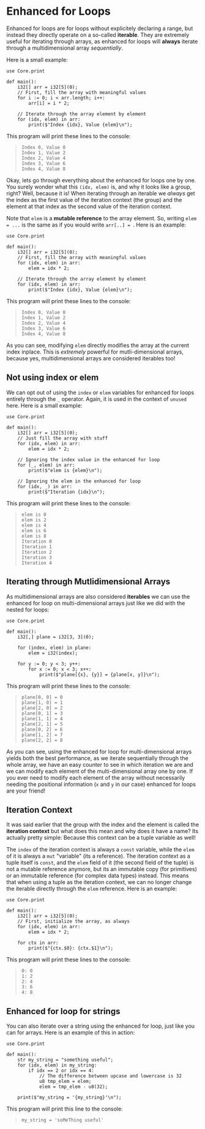 # Enhanced for Loops

Enhanced for loops are for loops without explicitely declaring a range, but instead they directly operate on a so-called **iterable**. They are extremely useful for iterating through arrays, as enhanced for loops will **always** iterate through a multidimensional array _sequentially_.

Here is a small example:

```ft
use Core.print

def main():
    i32[] arr = i32[5](0);
    // First, fill the array with meaningful values
    for i := 0; i < arr.length; i++:
        arr[i] = i * 2;

    // Iterate through the array element by element
    for (idx, elem) in arr:
        print($"Index {idx}, Value {elem}\n");
```

This program will print these lines to the console:

> ```
> Index 0, Value 0
> Index 1, Value 2
> Index 2, Value 4
> Index 3, Value 6
> Index 4, Value 8
> ```

Okay, lets go through everything about the enhanced for loops one by one. You surely wonder what this `(idx, elem)` is, and why it looks like a group, right? Well, because it is! When iterating through an iterable we _always_ get the index as the first value of the iteration context (the group) and the element at that index as the second value of the iteration context.

Note that `elem` is a **mutable reference** to the array element. So, writing `elem = ...` is the same as if you would write `arr[..] = `. Here is an example:

```ft
use Core.print

def main():
    i32[] arr = i32[5](0);
    // First, fill the array with meaningful values
    for (idx, elem) in arr:
        elem = idx * 2;

    // Iterate through the array element by element
    for (idx, elem) in arr:
        print($"Index {idx}, Value {elem}\n");
```

This program will print these lines to the console:

> ```
> Index 0, Value 0
> Index 1, Value 2
> Index 2, Value 4
> Index 3, Value 6
> Index 4, Value 8
> ```

As you can see, modifying `elem` directly modifies the array at the current index inplace. This is _extremely_ powerful for mutli-dimensional arrays, because yes, multidimensional arrays are considered iterables too!

## Not using index or elem

We can opt out of using the `index` or `elem` variables for enhanced for loops entirely through the `_` operator. Again, it is used in the context of `unused` here. Here is a small example:

```ft
use Core.print

def main():
    i32[] arr = i32[5](0);
    // Just fill the array with stuff
    for (idx, elem) in arr:
        elem = idx * 2;

    // Ignoring the index value in the enhanced for loop
    for (_, elem) in arr:
        print($"elem is {elem}\n");

    // Ignoring the elem in the enhanced for loop
    for (idx, _) in arr:
        print($"Iteration {idx}\n");
```

This program will print these lines to the console:

> ```
> elem is 0
> elem is 2
> elem is 4
> elem is 6
> elem is 8
> Iteration 0
> Iteration 1
> Iteration 2
> Iteration 3
> Iteration 4
> ```

## Iterating through Mutlidimensional Arrays

As multidimensional arrays are also considered **iterables** we can use the enhanced for loop on multi-dimensional arrays just like we did with the nested for loops:

```ft
use Core.print

def main():
    i32[,] plane = i32[3, 3](0);

    for (index, elem) in plane:
        elem = i32(index);

    for y := 0; y < 3; y++:
        for x := 0; x < 3; x++:
            print($"plane[{x}, {y}] = {plane[x, y]}\n");
```

This program will print these lines to the console:

> ```
> plane[0, 0] = 0
> plane[1, 0] = 1
> plane[2, 0] = 2
> plane[0, 1] = 3
> plane[1, 1] = 4
> plane[2, 1] = 5
> plane[0, 2] = 6
> plane[1, 2] = 7
> plane[2, 2] = 8
> ```

As you can see, using the enhanced for loop for multi-dimensional arrays yields both the best performance, as we iterate sequentially through the whole array, we have an easy counter to see in which iteration we are and we can modify each element of the multi-dimensional array one by one. If you ever need to modify each element of the array without necessarily needing the positional information (`x` and `y` in our case) enhanced for loops are your friend!

## Iteration Context

It was said earlier that the group with the index and the element is called the **iteration context** but what does this mean and why does it have a name? Its actually pretty simple: Because this context can be a tuple variable as well!

The `index` of the iteration context is always a `const` variable, while the `elem` of it is always a `mut` "variable" (its a reference). The iteration context as a tuple itself is `const`, and the `elem` field of it (the second field of the tuple) is not a mutable reference anymore, but its an immutable copy (for primitives) or an immutable reference (for complex data types) instead. This means that when using a tuple as the iteration context, we can no longer change the iterable directly through the `elem` reference. Here is an example:

```ft
use Core.print

def main():
    i32[] arr = i32[5](0);
    // First, initialize the array, as always
    for (idx, elem) in arr:
        elem = idx * 2;

    for ctx in arr:
        print($"{ctx.$0}: {ctx.$1}\n");
```

This program will print these lines to the console:

> ```
> 0: 0
> 1: 2
> 2: 4
> 3: 6
> 4: 8
> ```

## Enhanced for loop for strings

You can also iterate over a string using the enhanced for loop, just like you can for arrays. Here is an example of this in action:

```ft
use Core.print

def main():
    str my_string = "something useful";
    for (idx, elem) in my_string:
        if idx == 2 or idx == 4:
            // The difference between upcase and lowercase is 32
            u8 tmp_elem = elem;
            elem = tmp_elem - u8(32);

    print($"my_string = '{my_string}'\n");
```

This program will print this line to the console:

> ```
> my_string = 'soMeThing useful'
> ```
